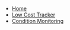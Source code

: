 * [Home](/)
* [Low Cost Tracker](low_cost_tracker.md)
* [Condition Monitoring](condition_monitoring.md)